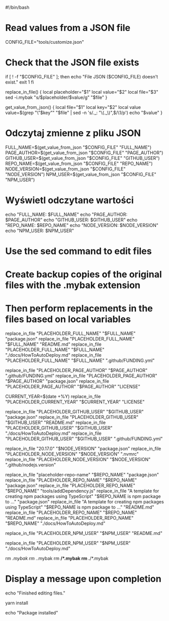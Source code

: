 #!/bin/bash

# Read values from a JSON file

CONFIG_FILE="tools/customize.json"

# Check that the JSON file exists

if [ ! -f "$CONFIG_FILE" ]; then
echo "File JSON ($CONFIG_FILE) doesn't exist."
exit 1
fi

replace_in_file() {
local placeholder="$1"
    local value="$2"
    local file="$3"
    sed -i.mybak "s/$placeholder/$value/g" "$file"
}

get_value_from_json() {
local file="$1"
    local key="$2"
    local value
    value=$(grep "\"$key\"" "$file" | sed -n 's/._: "\(._\)",$/\1/p')
    echo "$value"
}

# Odczytaj zmienne z pliku JSON

FULL_NAME=$(get_value_from_json "$CONFIG_FILE" "FULL_NAME")
PAGE_AUTHOR=$(get_value_from_json "$CONFIG_FILE" "PAGE_AUTHOR")
GITHUB_USER=$(get_value_from_json "$CONFIG_FILE" "GITHUB_USER")
REPO_NAME=$(get_value_from_json "$CONFIG_FILE" "REPO_NAME")
NODE_VERSION=$(get_value_from_json "$CONFIG_FILE" "NODE_VERSION")
NPM_USER=$(get_value_from_json "$CONFIG_FILE" "NPM_USER")

# Wyświetl odczytane wartości

echo "FULL_NAME: $FULL_NAME"
echo "PAGE_AUTHOR: $PAGE_AUTHOR"
echo "GITHUB_USER: $GITHUB_USER"
echo "REPO_NAME: $REPO_NAME"
echo "NODE_VERSION: $NODE_VERSION"
echo "NPM_USER: $NPM_USER"

# Use the sed command to edit files

# Create backup copies of the original files with the .mybak extension

# Then perform replacements in the files based on local variables

replace_in_file "PLACEHOLDER_FULL_NAME" "$FULL_NAME" "package.json"
replace_in_file "PLACEHOLDER_FULL_NAME" "$FULL_NAME" "README.md"
replace_in_file "PLACEHOLDER_FULL_NAME" "$FULL_NAME" "./docs/HowToAutoDeploy.md"
replace_in_file "PLACEHOLDER_FULL_NAME" "$FULL_NAME" ".github/FUNDING.yml"

replace_in_file "PLACEHOLDER_PAGE_AUTHOR" "$PAGE_AUTHOR" ".github/FUNDING.yml"
replace_in_file "PLACEHOLDER_PAGE_AUTHOR" "$PAGE_AUTHOR" "package.json"
replace_in_file "PLACEHOLDER_PAGE_AUTHOR" "$PAGE_AUTHOR" "LICENSE"

CURRENT_YEAR=$(date +%Y)
replace_in_file "PLACEHOLDER_CURRENT_YEAR" "$CURRENT_YEAR" "LICENSE"

replace_in_file "PLACEHOLDER_GITHUB_USER" "$GITHUB_USER" "package.json"
replace_in_file "PLACEHOLDER_GITHUB_USER" "$GITHUB_USER" "README.md"
replace_in_file "PLACEHOLDER_GITHUB_USER" "$GITHUB_USER" "./docs/HowToAutoDeploy.md"
replace_in_file "PLACEHOLDER_GITHUB_USER" "$GITHUB_USER" ".github/FUNDING.yml"

replace_in_file "20.17.0" "$NODE_VERSION" "package.json"
replace_in_file "PLACEHOLDER_NODE_VERSION" "$NODE_VERSION" ".nvmrc"
replace_in_file "PLACEHOLDER_NODE_VERSION" "$NODE_VERSION" ".github/nodejs.version"

replace_in_file "placeholder-repo-name" "$REPO_NAME" "package.json"
replace_in_file "PLACEHOLDER_REPO_NAME" "$REPO_NAME" "package.json"
replace_in_file "PLACEHOLDER_REPO_NAME" "$REPO_NAME" "tools/addDependency.js"
replace_in_file "A template for creating npm packages using TypeScript" "$REPO_NAME is npm package to ..." "package.json"
replace_in_file "A template for creating npm packages using TypeScript" "$REPO_NAME is npm package to ..." "README.md"
replace_in_file "PLACEHOLDER_REPO_NAME" "$REPO_NAME" "README.md"
replace_in_file "PLACEHOLDER_REPO_NAME" "$REPO_NAME" "./docs/HowToAutoDeploy.md"

replace_in_file "PLACEHOLDER_NPM_USER" "$NPM_USER" "README.md"

replace_in_file "PLACEHOLDER_NPM_USER" "$NPM_USER" "./docs/HowToAutoDeploy.md"

rm _.mybak
rm ._.mybak
rm **/\*.mybak
rm .**/\*.mybak

# Display a message upon completion

echo "Finished editing files."

yarn install

echo "Package installed"
